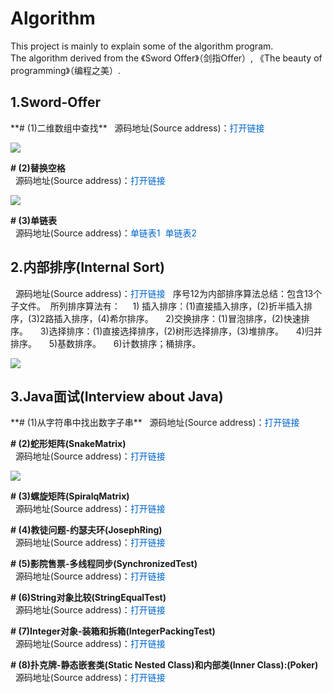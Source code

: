 # Algorithm
  This project is mainly to explain some of the algorithm program.   
  The algorithm derived from the 《Sword Offer》（剑指Offer）, 
    《The beauty of programming》（编程之美）.  
    
  <h2>1.Sword-Offer</h2>
  **# (1)二维数组中查找**  
  &nbsp;&nbsp;源码地址(Source address)：<a href="https://github.com/wuping5719/Algorithm/blob/master/1-Sword-Offer/1-FindInPartiallySortedMatrix.java" 
   target="_blank" style="cursor: pointer; color: rgb(0, 102, 204); text-decoration: none;">打开链接</a> 
  <p><img src="http://img.blog.csdn.net/20160407205044317?watermark/2/text/aHR0cDovL2Jsb2cuY3Nkbi5uZXQv/font/5a6L5L2T/fontsize/400/fill/I0JBQkFCMA==/dissolve/70/gravity/SouthEast" /></p>
  
  **# (2)替换空格**  
  &nbsp;&nbsp;源码地址(Source address)：<a href="https://github.com/wuping5719/Algorithm/blob/master/1-Sword-Offer/2-ReplaceBlank.java" 
    target="_blank" style="cursor: pointer; color: rgb(0, 102, 204); text-decoration: none;">打开链接</a> 
  <p><img src="http://img.blog.csdn.net/20160408152810832?watermark/2/text/aHR0cDovL2Jsb2cuY3Nkbi5uZXQv/font/5a6L5L2T/fontsize/400/fill/I0JBQkFCMA==/dissolve/70/gravity/Center" /></p>
  
   **# (3)单链表**  
  &nbsp;&nbsp;源码地址(Source address)：<a href="https://github.com/wuping5719/Algorithm/blob/master/1-Sword-Offer/3-SingleLinkList.java" 
    target="_blank" style="cursor: pointer; color: rgb(0, 102, 204); text-decoration: none;">单链表1</a>&nbsp;&nbsp;<a href="https://github.com/wuping5719/Algorithm/blob/master/1-Sword-Offer/3-TestSingleLinkList.java" 
    target="_blank" style="cursor: pointer; color: rgb(0, 102, 204); text-decoration: none;">单链表2</a> 
    
  <h2>2.内部排序(Internal Sort)</h2>
  &nbsp;&nbsp;源码地址(Source address)：<a href="https://github.com/wuping5719/Algorithm/tree/master/12-Sort" 
    target="_blank" style="cursor: pointer; color: rgb(0, 102, 204); text-decoration: none;">打开链接</a>  
  &nbsp;&nbsp;序号12为内部排序算法总结：包含13个子文件。  
  &nbsp;所列排序算法有：  
  &nbsp;&nbsp;&nbsp; 1) 插入排序：(1)直接插入排序，(2)折半插入排序，(3)2路插入排序，(4)希尔排序。  
  &nbsp;&nbsp;&nbsp; 2)交换排序：(1)冒泡排序，(2)快速排序。  
  &nbsp;&nbsp;&nbsp; 3)选择排序：(1)直接选择排序，(2)树形选择排序，(3)堆排序。  
  &nbsp;&nbsp;&nbsp; 4)归并排序。  
  &nbsp;&nbsp;&nbsp; 5)基数排序。  
  &nbsp;&nbsp;&nbsp; 6)计数排序；桶排序。
  <p><img src="http://img.blog.csdn.net/20160416161924296?watermark/2/text/aHR0cDovL2Jsb2cuY3Nkbi5uZXQv/font/5a6L5L2T/fontsize/400/fill/I0JBQkFCMA==/dissolve/70/gravity/SouthEast" /></p>
  
  <h2>3.Java面试(Interview about Java)</h2>
  **# (1)从字符串中找出数字子串**  
  &nbsp;&nbsp;源码地址(Source address)：<a href="https://github.com/wuping5719/Algorithm/blob/master/2-Java-Interview/2-1-RegularExpression.java" 
   target="_blank" style="cursor: pointer; color: rgb(0, 102, 204); text-decoration: none;">打开链接</a>  
   
  **# (2)蛇形矩阵(SnakeMatrix)**  
  &nbsp;&nbsp;源码地址(Source address)：<a href="https://github.com/wuping5719/Algorithm/blob/master/2-Java-Interview/2-2-SnakeMatrix.java" 
   target="_blank" style="cursor: pointer; color: rgb(0, 102, 204); text-decoration: none;">打开链接</a>  
  <p><img src="http://img.blog.csdn.net/20160428105514716?watermark/2/text/aHR0cDovL2Jsb2cuY3Nkbi5uZXQv/font/5a6L5L2T/fontsize/400/fill/I0JBQkFCMA==/dissolve/70/gravity/SouthEast" /></p>

  **# (3)螺旋矩阵(SpiralqMatrix)**  
  &nbsp;&nbsp;源码地址(Source address)：<a href="https://github.com/wuping5719/Algorithm/blob/master/2-Java-Interview/2-3-SpiralqMatrix.java" 
   target="_blank" style="cursor: pointer; color: rgb(0, 102, 204); text-decoration: none;">打开链接</a> 
   
  **# (4)教徒问题-约瑟夫环(JosephRing)**  
  &nbsp;&nbsp;源码地址(Source address)：<a href="https://github.com/wuping5719/Algorithm/blob/master/2-Java-Interview/2-4-JosephRing.java" 
   target="_blank" style="cursor: pointer; color: rgb(0, 102, 204); text-decoration: none;">打开链接</a> 

  **# (5)影院售票-多线程同步(SynchronizedTest)**  
  &nbsp;&nbsp;源码地址(Source address)：<a href="https://github.com/wuping5719/Algorithm/blob/master/2-Java-Interview/2-5-SynchonizedTest.java" 
   target="_blank" style="cursor: pointer; color: rgb(0, 102, 204); text-decoration: none;">打开链接</a> 
   
  **# (6)String对象比较(StringEqualTest)**  
  &nbsp;&nbsp;源码地址(Source address)：<a href="https://github.com/wuping5719/Algorithm/blob/master/2-Java-Interview/2-6-StringEqualTest.java" 
   target="_blank" style="cursor: pointer; color: rgb(0, 102, 204); text-decoration: none;">打开链接</a> 
   
  **# (7)Integer对象-装箱和拆箱(IntegerPackingTest)**  
  &nbsp;&nbsp;源码地址(Source address)：<a href="https://github.com/wuping5719/Algorithm/blob/master/2-Java-Interview/2-7-IntegerPackingTest.java" 
   target="_blank" style="cursor: pointer; color: rgb(0, 102, 204); text-decoration: none;">打开链接</a> 
   
  **# (8)扑克牌-静态嵌套类(Static Nested Class)和内部类(Inner Class):(Poker)**  
  &nbsp;&nbsp;源码地址(Source address)：<a href="https://github.com/wuping5719/Algorithm/tree/master/2-Java-Interview/2-8-Poker" 
   target="_blank" style="cursor: pointer; color: rgb(0, 102, 204); text-decoration: none;">打开链接</a> 
